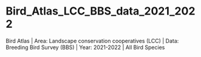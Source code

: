 # Bird_Atlas_LCC_BBS_data_2021_2022
Bird Atlas | Area: Landscape conservation cooperatives (LCC) | Data: Breeding Bird Survey (BBS) | Year: 2021-2022 | All Bird Species
